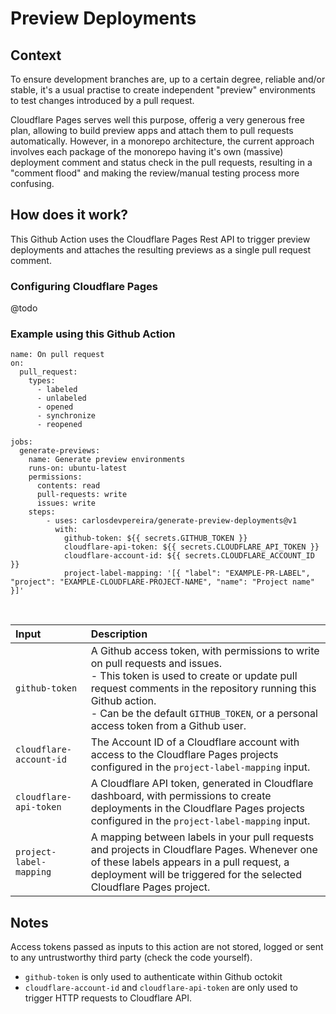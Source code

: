 # Preview Deployments

## Context

To ensure development branches are, up to a certain degree, reliable and/or stable, it's a usual practise to create independent "preview" environments to test changes introduced by a pull request.

Cloudflare Pages serves well this purpose, offerig a very generous free plan, allowing to build preview apps and attach them to pull requests automatically. However, in a monorepo architecture, the current approach involves each package of the monorepo having it's own (massive) deployment comment and status check in the pull requests, resulting in a "comment flood" and making the review/manual testing process more confusing.

## How does it work?

This Github Action uses the Cloudflare Pages Rest API to trigger preview deployments and attaches the resulting previews as a single pull request comment.

### Configuring Cloudflare Pages

@todo

### Example using this Github Action

```
name: On pull request
on:
  pull_request:
    types:
      - labeled
      - unlabeled
      - opened
      - synchronize
      - reopened

jobs:
  generate-previews:
    name: Generate preview environments
    runs-on: ubuntu-latest
    permissions:
      contents: read
      pull-requests: write
      issues: write
    steps:
        - uses: carlosdevpereira/generate-preview-deployments@v1
          with:
            github-token: ${{ secrets.GITHUB_TOKEN }}
            cloudflare-api-token: ${{ secrets.CLOUDFLARE_API_TOKEN }}
            cloudflare-account-id: ${{ secrets.CLOUDFLARE_ACCOUNT_ID }}
            project-label-mapping: '[{ "label": "EXAMPLE-PR-LABEL", "project": "EXAMPLE-CLOUDFLARE-PROJECT-NAME", "name": "Project name" }]'

```
<br/>

| Input                   | Description                           |
| :---------------------- | :------------------------------------ |
| `github-token`          | A Github access token, with permissions to write on pull requests and issues. <br/> - This token is used to create or update pull request comments in the repository running this Github action. <br/> - Can be the default `GITHUB_TOKEN`, or a personal access token from a Github user. |
| `cloudflare-account-id` | The Account ID of a Cloudflare account with access to the Cloudflare Pages projects configured in the `project-label-mapping` input.
| `cloudflare-api-token`  | A Cloudflare API token, generated in Cloudflare dashboard, with permissions to create deployments in the Cloudflare Pages projects configured in the `project-label-mapping` input.
| `project-label-mapping` | A mapping between labels in your pull requests and projects in Cloudflare Pages. Whenever one of these labels appears in a pull request, a deployment will be triggered for the selected Cloudflare Pages project. | 

## Notes
Access tokens passed as inputs to this action are not stored, logged or sent to any untrustworthy third party (check the code yourself).
  - `github-token` is only used to authenticate within Github octokit
  - `cloudflare-account-id` and `cloudflare-api-token` are only used to trigger HTTP requests to Cloudflare API.
